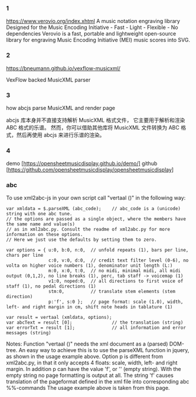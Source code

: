 ### 1 
https://www.verovio.org/index.xhtml
A music notation engraving library
Designed for the Music Encoding Initiative - Fast - Light - Flexible - No dependencies
Verovio is a fast, portable and lightweight open-source library for engraving Music Encoding Initiative (MEI) music scores into SVG.


### 2
https://bneumann.github.io/vexflow-musicxml/

VexFlow backed MusicXML parser


### 3
how abcjs parse MusicXML and render page

abcjs 库本身并不直接支持解析 MusicXML 格式文件， 它主要用于解析和渲染 ABC 格式的乐谱。
然而，你可以借助其他库将 MusicXML 文件转换为 ABC 格式，然后再使用 abcjs 来进行乐谱的渲染。


### 4
demo [https://opensheetmusicdisplay.github.io/demo/]
github [https://github.com/opensheetmusicdisplay/opensheetmusicdisplay]




### abc

[//]: # (https://wim.vree.org/js/xml2abc-js.html)
To use xml2abc-js in your own script call "vertaal ()" in the following way:

    var xmldata = $.parseXML (abc_code);    // abc_code is a (unicode) string with one abc tune.
    // the options are passed as a single object, where the members have the same name and value(s)
    // as in xml2abc.py. Consult the readme of xml2abc.py for more information on these options.
    // Here we just use the defaults by setting them to zero.

    var options = { u:0, b:0, n:0,  // unfold repeats (1), bars per line, chars per line
                    c:0, v:0, d:0,  // credit text filter level (0-6), no volta on higher voice numbers (1), denominator unit length (L:)
                    m:0, x:0, t:0,  // no midi, minimal midi, all midi output (0,1,2), no line breaks (1), perc, tab staff -> voicemap (1)
                    v1:0, noped:0,  // all directions to first voice of staff (1), no pedal directions (1)
                    stm:0,          // translate stem elements (stem direction)
                    p:'f', s:0 };   // page format: scale (1.0), width, left- and right margin in cm, shift note heads in tablature (1)

    var result = vertaal (xmldata, options);
    var abcText = result [0];               // the translation (string)
    var errorTxt = result [1];              // all information and error messages (string)

Notes:
Function "vertaal ()" needs the xml document as a (parsed) DOM-tree. An easy way to achieve this is to use the parseXML function in jquery, as shown in the usage example above.
Option p is different from xml2abc.py, in that it only accepts 4 floats: scale, width, left- and right margin. In addition p can have the value 'f', or '' (empty string). With the empty string no page formatting is output at all. The string 'f' causes translation of the pageformat defined in the xml file into corresponding abc %%-commands
The usage example above is taken from this page.
